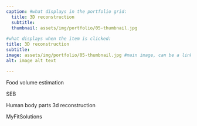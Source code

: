 ```yaml
---
caption: #what displays in the portfolio grid:
  title: 3D reconstruction
  subtitle: 
  thumbnail: assets/img/portfolio/05-thumbnail.jpg
  
#what displays when the item is clicked:
title: 3D reconstruction
subtitle: 
image: assets/img/portfolio/05-thumbnail.jpg #main image, can be a link or a file in assets/img/portfolio
alt: image alt text

---
```

Food volume estimation

SEB

Human body parts 3d reconstruction

MyFitSolutions






